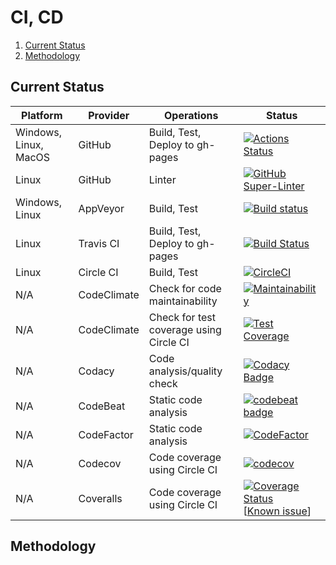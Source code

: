 # CI, CD

1. [Current Status](#current-status)
2. [Methodology](#methodology)

## Current Status

| Platform              | Provider    | Operations                              | Status                                                                                                                                                                                                                                                                                                                                       |
| --------------------- | ----------- | --------------------------------------- | -------------------------------------------------------------------------------------------------------------------------------------------------------------------------------------------------------------------------------------------------------------------------------------------------------------------------------------------- |
| Windows, Linux, MacOS | GitHub      | Build, Test, Deploy to gh-pages         | [![Actions Status](https://github.com/computer-science-engineering/learning-computer-science/workflows/build-test/badge.svg)](https://github.com/computer-science-engineering/learning-computer-science/actions)                                                                                                                             |
| Linux                 | GitHub      | Linter                                  | [![GitHub Super-Linter](https://github.com/computer-science-engineering/learning-computer-science/workflows/Lint%20Code%20Base/badge.svg)](https://github.com/computer-science-engineering/learning-computer-science/actions)                                                                                                                |
| Windows, Linux        | AppVeyor    | Build, Test                             | [![Build status](https://ci.appveyor.com/api/projects/status/uvjam91rdx7f2kdo?svg=true)](https://ci.appveyor.com/project/manastalukdar/learning-computer-science)                                                                                                                                                                            |
| Linux                 | Travis CI   | Build, Test, Deploy to gh-pages         | [![Build Status](https://travis-ci.org/computer-science-engineering/learning-computer-science.svg?branch=main)](https://travis-ci.com/computer-science-engineering/learning-computer-science)                                                                                                                                                |
| Linux                 | Circle CI   | Build, Test                             | [![CircleCI](https://circleci.com/gh/computer-science-engineering/learning-computer-science/tree/main.svg?style=svg)](https://circleci.com/gh/computer-science-engineering/learning-computer-science/tree/main)                                                                                                                              |
| N/A                   | CodeClimate | Check for code maintainability          | [![Maintainability](https://api.codeclimate.com/v1/badges/2e2bfc548d29f566051a/maintainability)](https://codeclimate.com/github/computer-science-engineering/learning-computer-science/maintainability)                                                                                                                                      |
| N/A                   | CodeClimate | Check for test coverage using Circle CI | [![Test Coverage](https://api.codeclimate.com/v1/badges/2e2bfc548d29f566051a/test_coverage)](https://codeclimate.com/github/computer-science-engineering/learning-computer-science/test_coverage)                                                                                                                                            |
| N/A                   | Codacy      | Code analysis/quality check             | [![Codacy Badge](https://app.codacy.com/project/badge/Grade/b10299a64e704411ba321229fcad3e04)](https://www.codacy.com/gh/computer-science-engineering/learning-computer-science/dashboard?utm_source=github.com&amp;utm_medium=referral&amp;utm_content=computer-science-engineering/learning-computer-science&amp;utm_campaign=Badge_Grade) |
| N/A                   | CodeBeat    | Static code analysis                    | [![codebeat badge](https://codebeat.co/badges/29ea0010-206a-433c-813d-55eba8e9edaf)](https://codebeat.co/projects/github-com-computer-science-engineering-learning-computer-science-main)                                                                                                                                                    |
| N/A                   | CodeFactor  | Static code analysis                    | [![CodeFactor](https://www.codefactor.io/repository/github/computer-science-engineering/learning-computer-science/badge)](https://www.codefactor.io/repository/github/computer-science-engineering/learning-computer-science)                                                                                                                |
| N/A                   | Codecov     | Code coverage using Circle CI           | [![codecov](https://codecov.io/gh/computer-science-engineering/learning-computer-science/branch/main/graph/badge.svg?token=IN47ioiCTU)](undefined)                                                                                                                                                                                           |
| N/A                   | Coveralls   | Code coverage using Circle CI           | [![Coverage Status](https://coveralls.io/repos/github/computer-science-engineering/learning-computer-science/badge.svg?branch=main)](https://coveralls.io/github/computer-science-engineering/learning-computer-science?branch=main) [[Known issue](https://github.com/computer-science-engineering/learning-computer-science/issues/35)]    |

## Methodology

